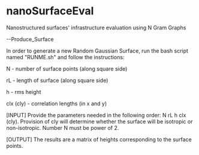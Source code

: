 # nanoSurfaceEval
Nanostructured surfaces' infrastructure evaluation using N Gram Graphs

--Produce_Surface

In order to generate a new Random Gaussian Surface, run the bash script named "RUNME.sh" and follow the instructions:

N   - number of surface points (along square side) 

rL  - length of surface (along square side)

h   - rms height

clx (cly)  - correlation lengths (in x and y)

[INPUT]
Provide the parameters needed in the following order: N rL h clx (cly). 
Provision of cly will determine whether the surface will be isotropic or non-isotropic.
Number N must be power of 2.

[OUTPUT]
The results are a matrix of heights corresponding to the surface points.
